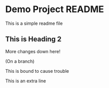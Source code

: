 # Demo Project README

This is a simple readme file

## This is Heading 2

More changes down here!

(On a branch)

This is bound to cause trouble

This is an extra line
